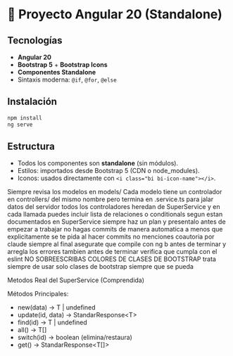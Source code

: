 # 🚀 Proyecto Angular 20 (Standalone)

## Tecnologías

- **Angular 20**  
- **Bootstrap 5** + **Bootstrap Icons**  
- **Componentes Standalone**  
- Sintaxis moderna: `@if`, `@for`, `@else`

## Instalación

```bash
npm install
ng serve
```

## Estructura

- Todos los componentes son **standalone** (sin módulos).
- Estilos: importados desde Bootstrap 5 (CDN o node_modules).
- Iconos: usados directamente con `<i class="bi bi-icon-name"></i>`.

Siempre revisa los modelos en models/
Cada modelo tiene un controlador en controllers/ del mismo nombre pero termina en .service.ts
para jalar datos del servidor todos los controladores heredan de SuperService y en cada llamada puedes incluir lista de relaciones o conditionals segun estan documentados en SuperService
siempre haz un plan y presentalo antes de empezar a trabajar
no hagas commits de manera automatica a menos que explicitamente se te pida
al hacer commits no menciones coautoria por claude
siempre al final asegurate que compile con ng b antes de terminar y arregla los errores
tambien antes de terminar verifica que cumpla con el eslint
NO SOBREESCRIBAS COLORES DE CLASES DE BOOTSTRAP trata siempre de usar solo clases de bootstrap siempre que se pueda

Metodos Real del SuperService (Comprendida)

Métodos Principales:

- new(data) → T | undefined
- update(id, data) → StandarResponse\<T>
- find(id) → T | undefined
- all() → T[]
- switch(id) → boolean (elimina/restaura)
- get() → StandarResponse\<T[]>
